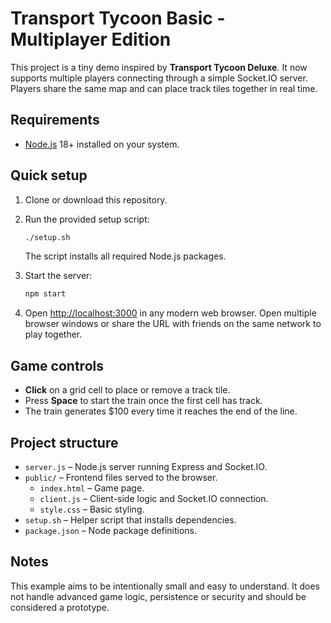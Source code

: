 # Transport Tycoon Basic - Multiplayer Edition

This project is a tiny demo inspired by **Transport Tycoon Deluxe**. It now
supports multiple players connecting through a simple Socket.IO server. Players
share the same map and can place track tiles together in real time.

## Requirements

- [Node.js](https://nodejs.org/) 18+ installed on your system.

## Quick setup

1. Clone or download this repository.
2. Run the provided setup script:

   ```bash
   ./setup.sh
   ```

   The script installs all required Node.js packages.
3. Start the server:

   ```bash
   npm start
   ```

4. Open <http://localhost:3000> in any modern web browser. Open multiple
   browser windows or share the URL with friends on the same network to play
together.

## Game controls

- **Click** on a grid cell to place or remove a track tile.
- Press **Space** to start the train once the first cell has track.
- The train generates $100 every time it reaches the end of the line.

## Project structure

- `server.js` – Node.js server running Express and Socket.IO.
- `public/` – Frontend files served to the browser.
  - `index.html` – Game page.
  - `client.js` – Client-side logic and Socket.IO connection.
  - `style.css` – Basic styling.
- `setup.sh` – Helper script that installs dependencies.
- `package.json` – Node package definitions.

## Notes

This example aims to be intentionally small and easy to understand.
It does not handle advanced game logic, persistence or security and should be
considered a prototype.
